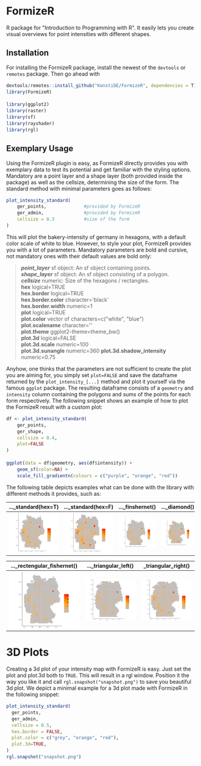 # FormizeR
R package for "Introduction to Programming with R". It easily lets you create 
visual overviews for point intensities with different shapes.

## Installation
For installing the FormizeR package, install the newest of the ``devtools`` or
``remotes`` package. Then go ahead with
```R
devtools/remotes::install_github("KonstiDE/FormizeR", dependencies = T)
library(FormizeR)

library(ggplot2)
library(raster)
library(sf)
library(rayshader)
library(rgl)
```

## Exemplary Usage
Using the FormizeR plugin is easy, as FormizeR directly provides you 
with exemplary data to test its potential and get familiar with
the styling options. Mandatory are a point layer and a shape layer (both provided inside the package) as well as the cellsize, 
determining the size of the form. The standard method with minimal parameters goes as follows:

```R
plot_intensity_standard(
    ger_points,              #provided by FormizeR
    ger_admin,               #provided by FormizeR
    cellsize = 0.3           #size of the form
)
```

This will plot the bakery-intensity of germany in hexagons, with a default
color scale of white to blue. However, to style your plot, FormizeR provides
you with a lot of parameters. Mandatory parameters are bold and cursive, not mandatory ones with their default
values are bold only:

> ***point_layer*** sf object: An sf object containing points.\
> ***shape_layer*** sf object: An sf object consisting of a polygon.\
> ***cellsize*** numeric: Size of the hexagons / rectangles.\
> **hex** logical=TRUE\
> **hex.border** logical=TRUE\
> **hex.border.color** character='black'\
> **hex.border.width** numeric=1\
> **plot** logical=TRUE\
> **plot.color** vector of characters=c("white", "blue")\
> **plot.scalename** character=''\
> **plot.theme** ggplot2-theme=theme_bw()\
> **plot.3d** logical=FALSE\
> **plot.3d.scale** numeric=100\
> **plot.3d.sunangle** numeric=360 
> **plot.3d.shadow_intensity** numeric=0.75 

Anyhow, one thinks that the parameters are not sufficient to create the plot
you are aiming for, you simply set ``plot=FALSE`` and save the dataframe returned
by the ``plot_intensity_[...]`` method and plot it yourself via the famous
``ggplot`` package. The resulting dataframe consists of a `geometry` and `intensity`
column containing the polygons and sums of the points for each form respectively. The following
snippet shows an example of how to plot the FormizeR result with a custom plot:

```R
df <- plot_intensity_standard(
    ger_points,
    ger_shape,
    cellsize = 0.4,
    plot=FALSE
)

ggplot(data = df$geometry, aes(df$intensity)) + 
    geom_sf(color=NA) + 
    scale_fill_gradientn(colours = c("purple", "orange", "red"))
```

The following table depicts examples what can be done with the library with different methods
it provides, such as:


| ..._standard(hex=T) |  ..._standard(hex=F)  |     ..._finshernet()      |      ..._diamond()      |
|:-------------------:|:---------------------:|:-------------------------:|:-----------------------:|
| ![](readme/hex.png) | ![](readme/rects.png) | ![](readme/fishernet.png) | ![](readme/diamond.png) |

|   ..._rectengular_fishernet()   |     ..._triangular_left()     |      _triangular_right()       |
|:-------------------------------:|:-----------------------------:|:------------------------------:|
| ![](readme/fishernet_rects.png) | ![](readme/triangle_left.png) | ![](readme/triangle_right.png) |


# 3D Plots
Creating a 3d plot of your intensity map with FormizeR is easy. Just set the plot and plot.3d both
to `TRUE`. This will result in a rgl window. Position it the way you like it and call `rgl.snapshot("snapshot.png")`
to save you beautiful 3d plot. We depict a minimal example for a 3d plot made with FormizeR
in the following snippet:

```R
plot_intensity_standard(
  ger_points,
  ger_admin,
  cellsize = 0.5,
  hex.border = FALSE,
  plot.color = c("grey", "orange", "red"),
  plot.3d=TRUE,
)
rgl.snapshot("snapshot.png")
```



